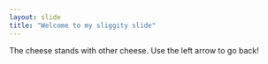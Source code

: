 ```yaml
---
layout: slide
title: "Welcome to my sliggity slide"
---
```

The cheese stands with other cheese. 
Use the left arrow to go back!